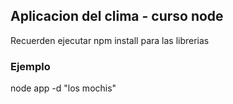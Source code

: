 ## Aplicacion del clima - curso node

Recuerden ejecutar  npm install  para las librerias


### Ejemplo

node app -d "los mochis"
